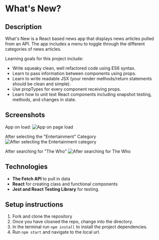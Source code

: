 # What's New?

## Description
What's New is a React based news app that displays news articles pulled from an API. The app includes a menu to toggle through the different categories of news articles.

Learning goals for this project include:
* Write squeaky clean, well refactored code using ES6 syntax.
* Learn to pass information between components using props.
* Learn to write readable JSX (your render methods/return statements should be clean and simple).
* Use propTypes for every component receiving props.
* Learn how to unit test React components including snapshot testing, methods, and changes in state.

## Screenshots
App on load:
![App on page load](https://user-images.githubusercontent.com/15935329/77120014-6f1c7600-69fd-11ea-801e-e344978d70d9.png)  

After selecting the "Entertainment" Category  
![After selecting the Entertainment category](https://user-images.githubusercontent.com/15935329/77120028-76438400-69fd-11ea-97c7-3a7915f1309b.png)  

After searching for "The Who"
![After searching for The Who](https://user-images.githubusercontent.com/15935329/77120033-793e7480-69fd-11ea-9af4-6886addd6f50.png)

## Technologies
* **The Fetch API** to pull in data
* **React** for creating class and functional components
* **Jest and React Testing Library** for testing.

## Setup instructions
1. Fork and clone the repository
2. Once you have closned the repo, change into the directory.
3. In the terminal run `npm install` to install the project dependencies.
4. Run `npm start` and navigate to the local url.
